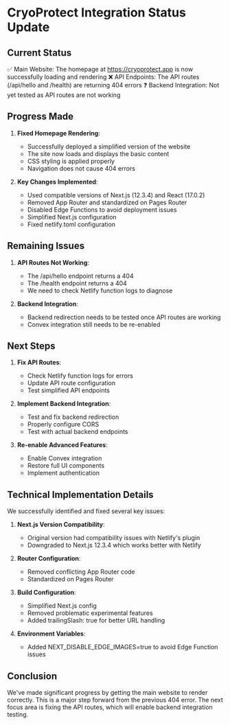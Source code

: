 # CryoProtect Integration Status Update

## Current Status

✅ Main Website: The homepage at https://cryoprotect.app is now successfully loading and rendering
❌ API Endpoints: The API routes (/api/hello and /health) are returning 404 errors
❓ Backend Integration: Not yet tested as API routes are not working

## Progress Made

1. **Fixed Homepage Rendering**:
   - Successfully deployed a simplified version of the website
   - The site now loads and displays the basic content
   - CSS styling is applied properly
   - Navigation does not cause 404 errors

2. **Key Changes Implemented**:
   - Used compatible versions of Next.js (12.3.4) and React (17.0.2)
   - Removed App Router and standardized on Pages Router
   - Disabled Edge Functions to avoid deployment issues
   - Simplified Next.js configuration
   - Fixed netlify.toml configuration

## Remaining Issues

1. **API Routes Not Working**: 
   - The /api/hello endpoint returns a 404
   - The /health endpoint returns a 404
   - We need to check Netlify function logs to diagnose

2. **Backend Integration**:
   - Backend redirection needs to be tested once API routes are working
   - Convex integration still needs to be re-enabled

## Next Steps

1. **Fix API Routes**:
   - Check Netlify function logs for errors
   - Update API route configuration
   - Test simplified API endpoints

2. **Implement Backend Integration**:
   - Test and fix backend redirection
   - Properly configure CORS
   - Test with actual backend endpoints

3. **Re-enable Advanced Features**:
   - Enable Convex integration
   - Restore full UI components
   - Implement authentication

## Technical Implementation Details

We successfully identified and fixed several key issues:

1. **Next.js Version Compatibility**: 
   - Original version had compatibility issues with Netlify's plugin
   - Downgraded to Next.js 12.3.4 which works better with Netlify

2. **Router Configuration**:
   - Removed conflicting App Router code
   - Standardized on Pages Router

3. **Build Configuration**: 
   - Simplified Next.js config
   - Removed problematic experimental features
   - Added trailingSlash: true for better URL handling

4. **Environment Variables**:
   - Added NEXT_DISABLE_EDGE_IMAGES=true to avoid Edge Function issues

## Conclusion

We've made significant progress by getting the main website to render correctly. This is a major step forward from the previous 404 error. The next focus area is fixing the API routes, which will enable backend integration testing.